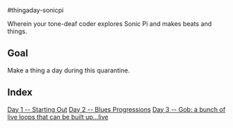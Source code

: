 #thingaday-sonicpi

Wherein your tone-deaf coder explores Sonic Pi and makes beats and things.

## Goal
Make a thing a day during this quarantine.

## Index
[Day 1 -- Starting Out](./day1)
[Day 2 -- Blues Progressions](./day2)
[Day 3 -- Gob: a bunch of live loops that can be built up...live](./day3)


